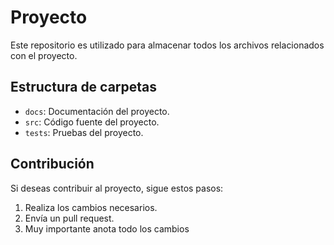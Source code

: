 # Proyecto

Este repositorio es utilizado para almacenar todos los archivos relacionados con el proyecto.

## Estructura de carpetas

- `docs`: Documentación del proyecto.
- `src`: Código fuente del proyecto.
- `tests`: Pruebas del proyecto.

## Contribución

Si deseas contribuir al proyecto, sigue estos pasos:

1. Realiza los cambios necesarios.
2. Envía un pull request.
3. Muy importante anota todo los cambios

